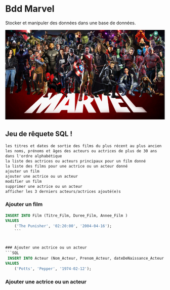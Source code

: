 # Bdd Marvel

Stocker et manipuler des données dans une base de données.

![img_html](./img/marvel.jpeg)

## Jeu de rêquete SQL ! 

    les titres et dates de sortie des films du plus récent au plus ancien
    les noms, prénoms et âges des acteurs ou actrices de plus de 30 ans dans l'ordre alphabétique
    la liste des actrices ou acteurs principaux pour un film donné
    la liste des films pour une actrice ou un acteur donné
    ajouter un film
    ajouter une actrice ou un acteur
    modifier un film
    supprimer une actrice ou un acteur
    afficher les 3 derniers acteurs/actrices ajouté(e)s ​


### Ajouter un film
```SQL
INSERT INTO Film (Titre_Film, Duree_Film, Annee_Film )
VALUES
	('The Punisher', '02:20:00', '2004-04-16');
    ```


### Ajouter une actrice ou un acteur
```SQL
 INSERT INTO Acteur (Nom_Acteur, Prenom_Acteur, dateDeNaissance_Acteur )
VALUES
	('Potts', 'Pepper', '1974-02-12');
```


### Ajouter une actrice ou un acteur




